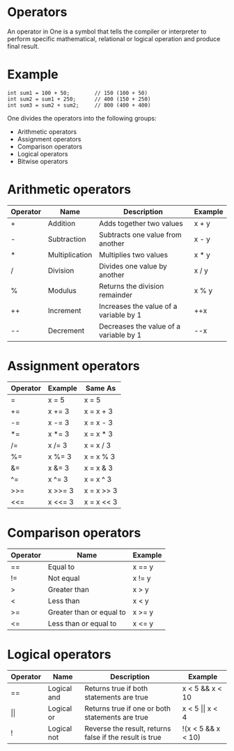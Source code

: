 # Operators

An operator in One is a symbol that tells the compiler or interpreter to perform specific mathematical, relational or logical operation and produce final result.

# Example

```
int sum1 = 100 + 50;        // 150 (100 + 50)
int sum2 = sum1 + 250;      // 400 (150 + 250)
int sum3 = sum2 + sum2;     // 800 (400 + 400)
```

One divides the operators into the following groups:

- Arithmetic operators
- Assignment operators
- Comparison operators
- Logical operators
- Bitwise operators

# Arithmetic operators

| Operator | Name           | Description                            | Example |
| -------- | -------------- | -------------------------------------- | ------- |
| +        | Addition       | Adds together two values               | x + y   |
| -        | Subtraction    | Subtracts one value from another       | x - y   |
| \*       | Multiplication | Multiplies two values                  | x \* y  |
| /        | Division       | Divides one value by another           | x / y   |
| %        | Modulus        | Returns the division remainder         | x % y   |
| ++       | Increment      | Increases the value of a variable by 1 | ++x     |
| --       | Decrement      | Decreases the value of a variable by 1 | --x     |

# Assignment operators

| Operator | Example | Same As    |
| -------- | ------- | ---------- |
| =        | x = 5   | x = 5      |
| +=       | x += 3  | x = x + 3  |
| -=       | x -= 3  | x = x - 3  |
| \*=      | x \*= 3 | x = x \* 3 |
| /=       | x /= 3  | x = x / 3  |
| %=       | x %= 3  | x = x % 3  |
| &=       | x &= 3  | x = x & 3  |
| ^=       | x ^= 3  | x = x ^ 3  |
| >>=      | x >>= 3 | x = x >> 3 |
| <<=      | x <<= 3 | x = x << 3 |

# Comparison operators

| Operator | Name                     | Example |
| -------- | ------------------------ | ------- |
| ==       | Equal to                 | x == y  |
| !=       | Not equal                | x != y  |
| >        | Greater than             | x > y   |
| <        | Less than                | x < y   |
| >=       | Greater than or equal to | x >= y  |
| <=       | Less than or equal to    | x <= y  |

# Logical operators

| Operator | Name        | Description                                             | Example            |
| -------- | ----------- | ------------------------------------------------------- | ------------------ |
| ==       | Logical and | Returns true if both statements are true                | x < 5 && x < 10    |
| \|\|     | Logical or  | Returns true if one or both statements are true         | x < 5 \|\| x < 4   |
| !        | Logical not | Reverse the result, returns false if the result is true | !(x < 5 && x < 10) |
